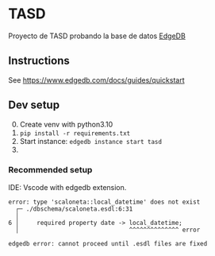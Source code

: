 # TASD
Proyecto de TASD probando la base de datos [EdgeDB](https://www.edgedb.com/)

## Instructions
See https://www.edgedb.com/docs/guides/quickstart


## Dev setup
0. Create venv with python3.10
1. `pip install -r requirements.txt`
2. Start instance: `edgedb instance start tasd`
3. 


### Recommended setup
IDE: Vscode with edgedb extension.


```
error: type 'scaloneta::local_datetime' does not exist
  ┌─ ./dbschema/scaloneta.esdl:6:31
  │
6 │     required property date -> local_datetime;
  │                               ^^^^^^^^^^^^^^ error

edgedb error: cannot proceed until .esdl files are fixed
```